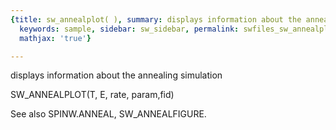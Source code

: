 ```yaml
---
{title: sw_annealplot( ), summary: displays information about the annealing simulation,
  keywords: sample, sidebar: sw_sidebar, permalink: swfiles_sw_annealplot.html, folder: swfiles,
  mathjax: 'true'}

---
```

displays information about the annealing simulation
 
SW_ANNEALPLOT(T, E, rate, param,fid)
 
See also SPINW.ANNEAL, SW_ANNEALFIGURE.
 
